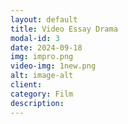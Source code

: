 ```yaml
---
layout: default
title: Video Essay Drama
modal-id: 3
date: 2024-09-18
img: impro.png
video-img: 1new.png
alt: image-alt
client: 
category: Film
description: 
---
```

